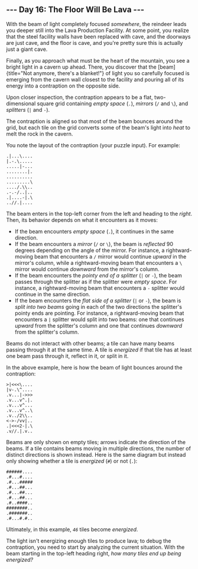 ## \-\-- Day 16: The Floor Will Be Lava \-\--

With the beam of light completely focused *somewhere*, the reindeer
leads you deeper still into the Lava Production Facility. At some point,
you realize that the steel facility walls have been replaced with cave,
and the doorways are just cave, and the floor is cave, and you\'re
pretty sure this is actually just a giant cave.

Finally, as you approach what must be the heart of the mountain, you see
a bright light in a cavern up ahead. There, you discover that the
[beam]{title="Not anymore, there's a blanket!"} of light you so
carefully focused is emerging from the cavern wall closest to the
facility and pouring all of its energy into a contraption on the
opposite side.

Upon closer inspection, the contraption appears to be a flat,
two-dimensional square grid containing *empty space* (`.`), *mirrors*
(`/` and `\`), and *splitters* (`|` and `-`).

The contraption is aligned so that most of the beam bounces around the
grid, but each tile on the grid converts some of the beam\'s light into
*heat* to melt the rock in the cavern.

You note the layout of the contraption (your puzzle input). For example:

    .|...\....
    |.-.\.....
    .....|-...
    ........|.
    ..........
    .........\
    ..../.\\..
    .-.-/..|..
    .|....-|.\
    ..//.|....

The beam enters in the top-left corner from the left and heading to the
*right*. Then, its behavior depends on what it encounters as it moves:

-   If the beam encounters *empty space* (`.`), it continues in the same
    direction.
-   If the beam encounters a *mirror* (`/` or `\`), the beam is
    *reflected* 90 degrees depending on the angle of the mirror. For
    instance, a rightward-moving beam that encounters a `/` mirror would
    continue *upward* in the mirror\'s column, while a rightward-moving
    beam that encounters a `\` mirror would continue *downward* from the
    mirror\'s column.
-   If the beam encounters the *pointy end of a splitter* (`|` or `-`),
    the beam passes through the splitter as if the splitter were *empty
    space*. For instance, a rightward-moving beam that encounters a `-`
    splitter would continue in the same direction.
-   If the beam encounters the *flat side of a splitter* (`|` or `-`),
    the beam is *split into two beams* going in each of the two
    directions the splitter\'s pointy ends are pointing. For instance, a
    rightward-moving beam that encounters a `|` splitter would split
    into two beams: one that continues *upward* from the splitter\'s
    column and one that continues *downward* from the splitter\'s
    column.

Beams do not interact with other beams; a tile can have many beams
passing through it at the same time. A tile is *energized* if that tile
has at least one beam pass through it, reflect in it, or split in it.

In the above example, here is how the beam of light bounces around the
contraption:

    >|<<<\....
    |v-.\^....
    .v...|->>>
    .v...v^.|.
    .v...v^...
    .v...v^..\
    .v../2\\..
    <->-/vv|..
    .|<<<2-|.\
    .v//.|.v..

Beams are only shown on empty tiles; arrows indicate the direction of
the beams. If a tile contains beams moving in multiple directions, the
number of distinct directions is shown instead. Here is the same diagram
but instead only showing whether a tile is *energized* (`#`) or not
(`.`):

    ######....
    .#...#....
    .#...#####
    .#...##...
    .#...##...
    .#...##...
    .#..####..
    ########..
    .#######..
    .#...#.#..

Ultimately, in this example, *`46`* tiles become *energized*.

The light isn\'t energizing enough tiles to produce lava; to debug the
contraption, you need to start by analyzing the current situation. With
the beam starting in the top-left heading right, *how many tiles end up
being energized?*
